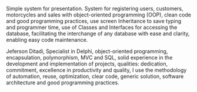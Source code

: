 Simple system for presentation.
System for registering users, customers, motorcycles and sales with object-oriented programming (OOP), 
clean code and good programming practices, use screen Inheritance to save typing and programmer time, 
use of Classes and Interfaces for accessing the database, facilitating the interchange of any database with ease and clarity,
enabling easy code maintenance. 

Jeferson Ditadi, Specialist in Delphi, object-oriented programming, encapsulation, polymorphism, MVC and SQL, 
solid experience in the development and implementation of projects, qualities: dedication, commitment, 
excellence in productivity and quality, I use the methodology of automation, reuse, optimization, clear code,
generic solution, software architecture and good programming practices.
